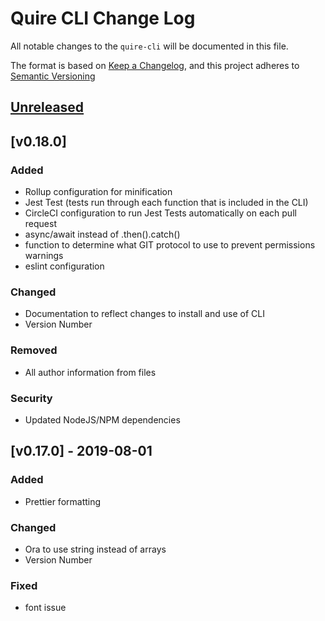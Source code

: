 # Quire CLI Change Log

All notable changes to the `quire-cli` will be documented in this file. 

The format is based on [Keep a Changelog](https://keepachangelog.com/en/1.0.0/), 
and this project adheres to [Semantic Versioning](https://semver.org/spec/v2.0.0.html)

## [Unreleased]
## [v0.18.0] 
### Added
- Rollup configuration for minification
- Jest Test (tests run through each function that is included in the CLI)
- CircleCI configuration to run Jest Tests automatically on each pull request
- async/await instead of .then().catch()
- function to determine what GIT protocol to use to prevent permissions warnings
- eslint configuration

### Changed
- Documentation to reflect changes to install and use of CLI
- Version Number

### Removed
- All author information from files

### Security
- Updated NodeJS/NPM dependencies

## [v0.17.0] - 2019-08-01
### Added
- Prettier formatting 

### Changed
- Ora to use string instead of arrays
- Version Number

### Fixed
- font issue

[Unreleased]: https://github.com/gettypubs/quire-cli/compare/v0.18.0...HEAD
[Unreleased]: https://github.com/gettypubs/quire-cli/compare/v0.17.0...v0.18.0

